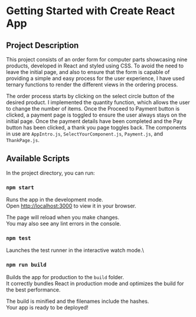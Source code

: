 # Getting Started with Create React App

## Project Description

This project consists of an order form for computer parts showcasing nine products, developed in React and styled using CSS. To avoid the need to leave the initial page, and also to ensure that the form is capable of providing a simple and easy process for the user experience, I have used ternary functions to render the different views in the ordering process.

The order process starts by clicking on the select circle button of the desired product. I implemented the quantity function, which allows the user to change the number of items. Once the Proceed to Payment button is clicked, a payment page is toggled to ensure the user always stays on the initial page. Once the payment details have been completed and the Pay button has been clicked, a thank you page toggles back. The components in use are `AppIntro.js`, `SelectYourComponent.js`, `Payment.js`, and `ThankPage.js`.

## Available Scripts

In the project directory, you can run:

### `npm start`

Runs the app in the development mode.\
Open [http://localhost:3000](http://localhost:3000) to view it in your browser.

The page will reload when you make changes.\
You may also see any lint errors in the console.

### `npm test`

Launches the test runner in the interactive watch mode.\

### `npm run build`

Builds the app for production to the `build` folder.\
It correctly bundles React in production mode and optimizes the build for the best performance.

The build is minified and the filenames include the hashes.\
Your app is ready to be deployed!
